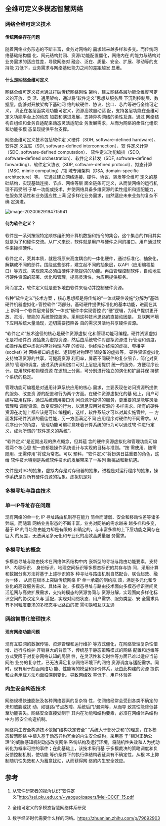 ## 全维可定义多模态智慧网络

### 网络全维可定义技术

#### 传统网络存在问题

随着网络业务形态的不断丰富，业务对网络的 需求越来越多样和多变。而传统网络基础结构僵 化、网元结构封闭、资源/功能配置僵化，网络内在 的能力与结构对业务需求的适应性差，导致网络对 融合、泛在、质量、安全、扩展、移动等的支持能 力低下，业务需求与网络基础能力之间的差距越发 显著。

#### 什么是网络全维可定义

网络全维可定义技术通过打破传统网络刚性 架构，建立网络各层功能全维度可定义的开放、灵 活、通用架构，通过将“软件定义”思想从服务层 下沉到控制层、数据层，能够对开放架构下基础网 络的软硬件、协议、接口、芯片等进行全维可定义， 真正在各层面实现功能可定义，资源高效自动适 配，支持各层功能在全维可定义功能平台上的动态 加载和演进发展，支持异构网络的柔性互连，通过 网络结构自组织和业务自适配来动态灵活适配业 务发展需求，从而为网络的柔性化组织和功能多模 态呈现提供平台支撑。

网络全维可定义技术包括软件定 义硬件（SDH, software-defined hardware）、软件定 义互联（SDI, software-defined interconnection）、软 件定义计算（SDC, software-defined computation）、 软件定义功能编排（SDO, software-defined orchestration）、软件定义转发（SDF, software-defined forwarding）、软件定义协议（SDP, software-defined protocol）、拟态计算（MSC, mimic computing）/领 域专用架构（DSA, domain-specific architecture）等。 它通过建立网络连接、硬件、协议、转发等全维可 定义的基础结构，实现基础连接、节点、网络等层 面全链条可定义，从而使网络的运行机理不再受制 于单一功能或技术，并使网络具备多维资源的柔性组织和适配能力，在服务灵活性和业务适应性上满 足多样化业务需求，自然适应未来业务的复杂不确 定演进。



![image-20200629194715941](https://i.loli.net/2020/06/29/hL2QYMHPINJWjV4.png)



#### 何为软件定义？

软件是一系列按照特定顺序组织的计算机数据和指令的集合。这个集合的作用其实就是为了和硬件交流。从广义来说，软件就是用户与硬件之间的接口。用户通过软件来操控硬件。

软件定义，究其本质，就是将原来高度耦合的一体化硬件，通过标准化、抽象化，解耦成不同的部件。围绕这些部件，建立起不同的抽象层，以API（应用编程接口）等方式，实现原来必须由硬件才能提供的功能。再由管理控制软件，自动地进行硬件资源的部署、优化和管理，提高灵活性，为应用提供服务。

简而言之，软件定义就是更多地由软件来驱动并控制硬件资源。

各种“软件定义”技术方案 ，核心思想都是将传统的“一体式硬件设施“分解为”基础硬件机器虚拟化+管控软件“两部分。基础硬件提供标准化的基本功能，进而在其上 新增一个软件层来替换“一体式”硬件中实现管控 的“硬”逻辑，为用户提供更开放、灵活、智能的 系统管控服务。采用这种技术思路的直接动因是， 互联网环境下应用系统大量涌现，迫切需要按照各 自的需求灵活地共享硬件资源。

“软件定义”技术途径的核心是硬件资源虚拟 化和管理功能可编程。硬件资源虚拟化是将硬件资 源抽象为虚拟资源，然后由系统软件对虚拟资源进 行管理和调度，如操作系统中虚拟内存对物理内存 的虚拟、伪终端对终端的虚拟、套接字 (socket) 对 网络接口的虚拟、逻辑卷对物理存储设备的虚拟等。 硬件资源虚拟化支持物理资源的共享，可提高资源 利用率，屏蔽不同硬件的复杂细节，简化对资源的 管理和调度，通过系统调用接口可对上层应用提供 统一的服务，方便程序设计。应用软件和物理资源 在逻辑上分离，可分别进行独立的演化和扩展并保 持整个系统的稳定。

 管理功能可编程是对通用计算系统应用的核心 需求，主要表现在访问资源所提供的服务、改变资 源的配置和行为两个方面。在硬件资源虚拟化的基 础上，用户可编写应用程序，通过系统调用接口访 问资源所提供的服务，更重要的是能够灵活管理和 调度资源，改变资源的行为，以满足应用对资源的 多样需求。所有的硬件资源在功能上都应该是可以 编程的，这样，软件系统才可以对其实施管控，一 方面发挥硬件资源的最佳性能，另一方面满足不同 应用程序对硬件的不同需求。从程序设计的角度， 管理功能可编程意味着计算系统的行为可以通过软 件进行定义，成为所谓的“软件定义的系统”。



“软件定义”是近期出现的热点概念，但其蕴 含的硬件资源虚拟化和管理功能可编程两个核心思 想一直都是操作系统设计与实现的目标与准则。“按 需使用、随需随用、无需停用”将成为常态。可以 预料，“软件定义”将扮演日益重要的角色，这给 软件技术特别是系统软件技术的发展带来了一系列 新挑战和新机遇。



文件是对I/O的抽象，虚拟内存是对存储器的抽象，进程是对运行程序的抽象，操作系统是对所有硬件资源的抽象。虚拟机是对

### 多模寻址与路由技术

### 单一IP寻址存在问题

现有网络的单一化 IP 寻址路由机制存在能力 简单而薄弱、安全和移动性差等诸多弊端，而随着 网络业务形态的不断丰富，业务对网络的需求越来 越多样和多变，基于 IP 的寻址路由能力却是有限的 和确定的，与丰富多样的上下层功能之间存在巨大 的反差，无法满足多元化和专业化的高效高质量服 务需求。

### 多模寻址的概念

多模态寻址与路由技术在网络体系结构中内 嵌新型的寻址与路由功能要素，支持 IP、内容标识、 身份标识、地理空间标识等多模态标识的共存与协 同，采用计算和数据分离方法将基于上述标识的多 种寻址与路由机制自然配合、联合起效、融为一体， 从而在根本上突破传统网络 IP 单一承载的制约瓶 颈，满足多元化和专业化的高效服务需求。具体来 说，多模态寻址与路由技术面向多模态标识空间灵 活组网与高效扩展需求，支持跨模态的资源协同与 资源分解，实现面向多样化标识空间的协议定义与 适配，实现对网络状态、用户需求、服务类型、安 全需求具有不同粒度要求的多模态寻址路由的按 需切换和互联互通

### 网络智慧化管理技术

#### 现有网络功能问题

现有互联网的数据传输、资源管理和运行维护 等方式僵化，在网络管理复杂性倍增、运行与维护 开销巨大的背景下，传统基于静态策略模式的网络 配置和运维等方式受限于对复杂网络认知的局限 性，在灵活性和实时性等方面已难以适应当前网络 业务的复杂性，已无法满足复杂网络环境下的网络 资源调度与适配需求。同时，现有用于刻画网络功 能、性能等的模型和评价体系，及由此构建的资源 提供和业务承载方法均面临深刻变化，导致网络效 率低下，用户体验差

### 内生安全构造技术

网络规模快速膨胀及各种网络要素的复杂特 性，使网络经常会受到各类不确定的未知威胁或扰 动，如链路/节点故障、系统后门/漏洞等，从而导 致其性能降低甚至功能丧失。网络安全直接受制于 其内在功能和结构要素，必须在网络体系结构中内 嵌安全构造机制。

网络内生安全构造技术依据“结构决定安全” “系统大于部分之和”的理念，在多模态智慧网络 中植入基于动态异构冗余的内生安全结构，采用基 于“相对正确公理”的威胁感知机制动态改变网络 系统结构及运行环境，将随机性失效和人为扰动转化为概率可控的事件；在此基础上，该技术采用基 于多模裁决的策略调度和负反馈控制机制，使功能 等价条件下的执行体结构表征具有不确定性，从根 本上抑制随机性失效和人为蓄意扰动，从而获得网 络的内生安全效应。

## 参考

1. 从软件研究者的视角认识“软件定义”http://sei.pku.edu.cn/~yaoguo/papers/Mei-CCCF-15.pdf

2. 全维可定义的多模态智慧网络体系研究
3. 数字经济时代需要什么样的网络。https://zhuanlan.zhihu.com/p/79692903